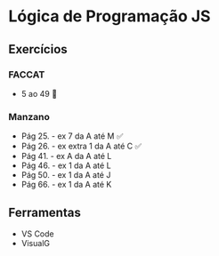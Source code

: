  # Lógica de Programação JS

## Exercícios
 ### FACCAT
- 5 ao 49 :construction:
 ### Manzano
- Pág 25. - ex 7 da A até M :white_check_mark:
- Pág 26. - ex extra 1 da A até C :white_check_mark:
- Pág 41. - ex A da A até L
- Pág 46. - ex 1 da A até L
- Pág 50. - ex 1 da A até J
- Pág 66. - ex 1 da A até K

## Ferramentas
- VS Code
- VisualG
